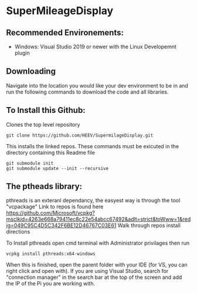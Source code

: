 # SuperMileageDisplay

## Recommended Environements:
- Windows: Visual Studio 2019 or newer with the Linux Developemnt plugin

## Downloading
Navigate into the location you would like your dev environment to be in and run the following commands to download the code and all libraries. 

## To Install this Github:
Clones the top level repository
```
git clone https://github.com/HEEV/SupermilageDisplay.git
```

This installs the linked repos. These commands must be exicuted in the directory containing this Readme file 
```
git submodule init
git submodule update --init --recursive
```

## The ptheads library:
pthreads is an exteranl dependancy, the easyest way is through the tool "vcpackage"
Link to repos is found here https://github.com/Microsoft/vcpkg?msclkid=4263e668a79411ec8c22e54abcc67492&adlt=strict&toWww=1&redig=049C95C4D5C342F6BE12D46767C03E61
Walk through repos install directions

To Install pthreads open cmd terminal with Administrator privilages then run
```
vcpkg install pthreads:x64-windows
```
 When this is finished, open the parent folder with your IDE (for VS, you can right click and open with). If you are using Visual Studio, search for "connection manager" in 
 the search bar at the top of the screen and add the IP of the Pi you are working with.
